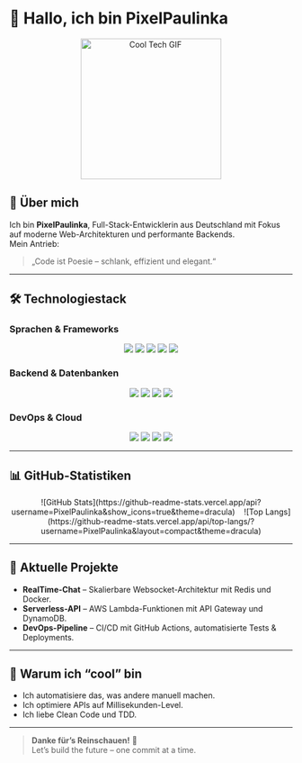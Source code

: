 # 👋 Hallo, ich bin **PixelPaulinka**  

<div align="center">
  <img src="https://media.giphy.com/media/3o7TKtnuHOHHUjR38Y/giphy.gif" width="250" alt="Cool Tech GIF">
</div>

## 🚀 Über mich

Ich bin **PixelPaulinka**, Full-Stack-Entwicklerin aus Deutschland mit Fokus auf moderne Web-Architekturen und performante Backends.  
Mein Antrieb:  
> „Code ist Poesie – schlank, effizient und elegant.“  

---

## 🛠️ Technologiestack

### Sprachen & Frameworks
<p align="center">
  <img src="https://img.shields.io/badge/Python-3776AB?style=for-the-badge&logo=python&logoColor=white">
  <img src="https://img.shields.io/badge/JavaScript-F7DF1E?style=for-the-badge&logo=javascript&logoColor=black">
  <img src="https://img.shields.io/badge/TypeScript-3178C6?style=for-the-badge&logo=typescript&logoColor=white">
  <img src="https://img.shields.io/badge/Node.js-339933?style=for-the-badge&logo=nodedotjs&logoColor=white">
  <img src="https://img.shields.io/badge/React-20232A?style=for-the-badge&logo=react&logoColor=61DAFB">
</p>

### Backend & Datenbanken
<p align="center">
  <img src="https://img.shields.io/badge/Express.js-000000?style=for-the-badge&logo=express&logoColor=white">
  <img src="https://img.shields.io/badge/Django-092E20?style=for-the-badge&logo=django&logoColor=white">
  <img src="https://img.shields.io/badge/PostgreSQL-336791?style=for-the-badge&logo=postgresql&logoColor=white">
  <img src="https://img.shields.io/badge/MongoDB-47A248?style=for-the-badge&logo=mongodb&logoColor=white">
</p>

### DevOps & Cloud
<p align="center">
  <img src="https://img.shields.io/badge/Docker-2496ED?style=for-the-badge&logo=docker&logoColor=white">
  <img src="https://img.shields.io/badge/Kubernetes-326CE5?style=for-the-badge&logo=kubernetes&logoColor=white">
  <img src="https://img.shields.io/badge/AWS-232F3E?style=for-the-badge&logo=amazonaws&logoColor=white">
  <img src="https://img.shields.io/badge/GitHub_Actions-2088FF?style=for-the-badge&logo=githubactions&logoColor=white">
</p>

---

## 📊 GitHub-Statistiken

<div align="center">
  ![GitHub Stats](https://github-readme-stats.vercel.app/api?username=PixelPaulinka&show_icons=true&theme=dracula)
  &nbsp;&nbsp;
  ![Top Langs](https://github-readme-stats.vercel.app/api/top-langs/?username=PixelPaulinka&layout=compact&theme=dracula)
</div>

---

## 🎯 Aktuelle Projekte

- **RealTime-Chat** – Skalierbare Websocket-Architektur mit Redis und Docker.  
- **Serverless-API** – AWS Lambda-Funktionen mit API Gateway und DynamoDB.  
- **DevOps-Pipeline** – CI/CD mit GitHub Actions, automatisierte Tests & Deployments.  

---

## 🌟 Warum ich “cool” bin

- Ich automatisiere das, was andere manuell machen.  
- Ich optimiere APIs auf Millisekunden-Level.  
- Ich liebe Clean Code und TDD.  

---

> **Danke für’s Reinschauen!** 🚀  
> Let’s build the future – one commit at a time.  



